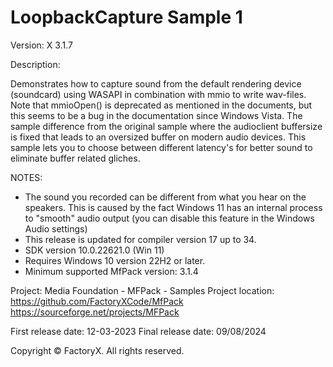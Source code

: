 # LoopbackCapture Sample 1

Version: X 3.1.7

Description:

  Demonstrates how to capture sound from the default rendering device (soundcard)
  using WASAPI in combination with mmio to write wav-files.
  Note that mmioOpen() is deprecated as mentioned in the documents, 
  but this seems to be a bug in the documentation since Windows Vista.
  The sample difference from the original sample where the audioclient buffersize is fixed that leads to an oversized buffer on modern audio devices.
  This sample lets you to choose between different latency's for better sound to eliminate buffer related gliches.

NOTES:
 - The sound you recorded can be different from what you hear on the speakers.
   This is caused by the fact Windows 11 has an internal process to "smooth" audio output (you can disable this feature in the Windows Audio settings)
 - This release is updated for compiler version 17 up to 34.
 - SDK version 10.0.22621.0 (Win 11)
 - Requires Windows 10 version 22H2 or later.
 - Minimum supported MfPack version: 3.1.4

Project: Media Foundation - MFPack - Samples
Project location: https://github.com/FactoryXCode/MfPack
                  https://sourceforge.net/projects/MFPack

First release date: 12-03-2023
Final release date: 09/08/2024

Copyright © FactoryX. All rights reserved.